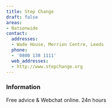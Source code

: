 ```yaml
---
title: Step Change
draft: false
areas:
- Nationwide
contact:
  addresses:
  - Wade House, Merrion Centre, Leeds
  phone:
  - '0800 138 1111'
  web_addresses:
  - http://www.stepchange.org
---
```


### Information
Free advice & Webchat online. 24n hours

